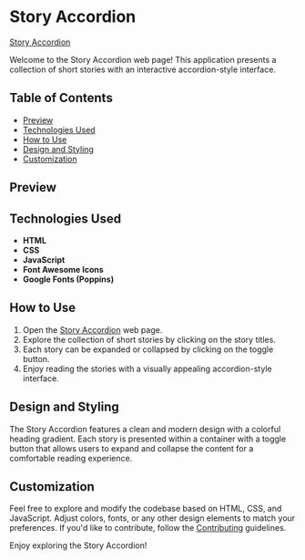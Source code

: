 # Story Accordion

[Story Accordion](https://umar-ashraf09.github.io/Short-Stories-Accordion/)

Welcome to the Story Accordion web page! This application presents a collection of short stories with an interactive accordion-style interface.

## Table of Contents

- [Preview](#preview)
- [Technologies Used](#technologies-used)
- [How to Use](#how-to-use)
- [Design and Styling](#design-and-styling)
- [Customization](#customization)

## Preview



## Technologies Used

- **HTML**
- **CSS**
- **JavaScript**
- **Font Awesome Icons**
- **Google Fonts (Poppins)**

## How to Use

1. Open the [Story Accordion](https://umar-ashraf09.github.io/Short-Stories-Accordion/) web page.
2. Explore the collection of short stories by clicking on the story titles.
3. Each story can be expanded or collapsed by clicking on the toggle button.
4. Enjoy reading the stories with a visually appealing accordion-style interface.

## Design and Styling

The Story Accordion features a clean and modern design with a colorful heading gradient. Each story is presented within a container with a toggle button that allows users to expand and collapse the content for a comfortable reading experience.

## Customization

Feel free to explore and modify the codebase based on HTML, CSS, and JavaScript. Adjust colors, fonts, or any other design elements to match your preferences. If you'd like to contribute, follow the [Contributing](#contributing) guidelines.

Enjoy exploring the Story Accordion!
